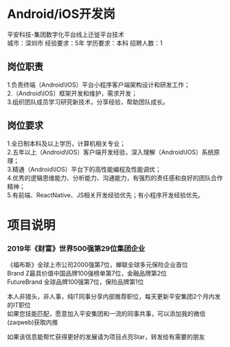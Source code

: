 # Android/iOS开发岗
平安科技-集团数字化平台线上迁徙平台技术  
城市：深圳市 经验要求：5年 学历要求：本科  招聘人数：1

## 岗位职责
1.负责终端（Android\IOS）平台小程序客户端架构设计和研发工作；   
2.（Android\IOS）框架开发和维护，需求开发；   
3.组织团队成员学习研究新技术，分享经验，帮助团队成长。

## 岗位要求
1.全日制本科及以上学历，计算机相关专业；   
2.五年以上（Android\IOS）客户端开发经验，深入理解（Android\IOS）系统原理；   
3.精通（Android\IOS）平台下的高性能编程及性能调优；   
4.优秀的逻辑思维能力、分析能力、沟通能力，有强烈的责任感和良好的团队合作精神；   
5.有前端、ReactNative、JS相关开发经验优先；有小程序开发经验优先。

# 项目说明

### 2019年《财富》世界500强第29位集团企业
《福布斯》全球上市公司2000强第7位，蝉联全球多元保险企业首位  
Brand Z最具价值中国品牌100强榜单第7位，金融品牌第2位  
FutureBrand 全球品牌100强第7位，保险品牌第1位

本人非猎头，非人事，纯IT同事分享内部推荐职位，每天更新平安集团2个月内发的IT职位  
如果您技能匹配，愿意加入平安集团和一流的同事共事，可以添加我的微信(zaqweb)获取内推 

如果该信息能帮忙获得更好的发展请为项目点亮Star，转发给有需要的朋友





